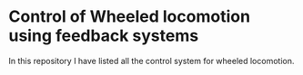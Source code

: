 # Control of Wheeled locomotion using feedback systems
 In this repository I have listed all the control system for wheeled locomotion.
